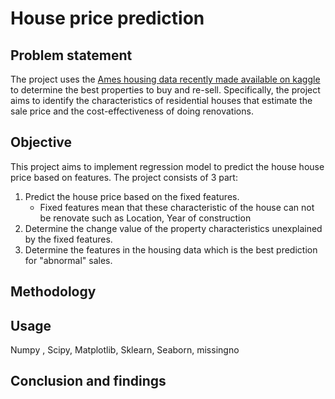 # House price prediction 
## Problem statement

The project uses the [Ames housing data recently made available on kaggle](https://www.kaggle.com/c/house-prices-advanced-regression-techniques) to determine the best properties to buy and re-sell. Specifically, the project aims to identify the characteristics of residential houses that estimate the sale price and the cost-effectiveness of doing renovations.

## Objective
This project aims to implement regression model to predict the house house price based on features. The project consists of 3 part:

1. Predict the house price based on the fixed features.
	- Fixed features mean that these characteristic of the house can not be renovate such as Location, Year of construction
2. Determine the change value of the property characteristics unexplained by the fixed features.
3. Determine the features in the housing data which is the best prediction for "abnormal" sales.

## Methodology

## Usage
Numpy , Scipy, Matplotlib, Sklearn, Seaborn, missingno

## Conclusion and findings